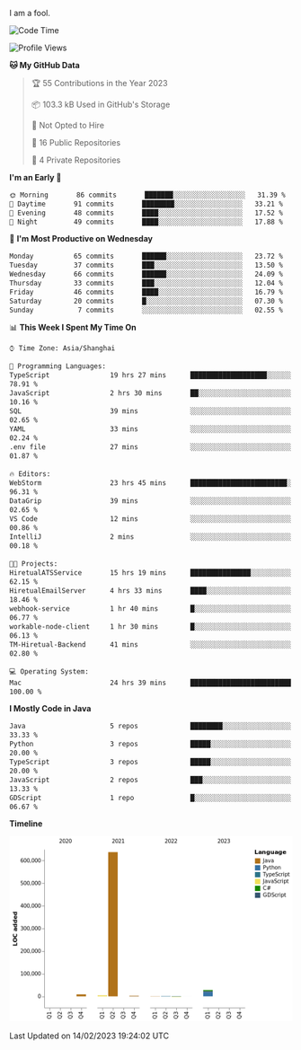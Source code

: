 I am a fool.

<!--START_SECTION:waka-->
![Code Time](http://img.shields.io/badge/Code%20Time-69%20hrs%2033%20mins-blue)

![Profile Views](http://img.shields.io/badge/Profile%20Views-25-blue)

**🐱 My GitHub Data** 

> 🏆 55 Contributions in the Year 2023
 > 
> 📦 103.3 kB Used in GitHub's Storage 
 > 
> 🚫 Not Opted to Hire
 > 
> 📜 16 Public Repositories 
 > 
> 🔑 4 Private Repositories  
 > 
**I'm an Early 🐤** 

```text
🌞 Morning       86 commits       ███████░░░░░░░░░░░░░░░░░░   31.39 % 
🌆 Daytime       91 commits       ████████░░░░░░░░░░░░░░░░░   33.21 % 
🌃 Evening       48 commits       ████░░░░░░░░░░░░░░░░░░░░░   17.52 % 
🌙 Night         49 commits       ████░░░░░░░░░░░░░░░░░░░░░   17.88 % 

```
📅 **I'm Most Productive on Wednesday** 

```text
Monday          65 commits       ██████░░░░░░░░░░░░░░░░░░░   23.72 % 
Tuesday         37 commits       ███░░░░░░░░░░░░░░░░░░░░░░   13.50 % 
Wednesday       66 commits       ██████░░░░░░░░░░░░░░░░░░░   24.09 % 
Thursday        33 commits       ███░░░░░░░░░░░░░░░░░░░░░░   12.04 % 
Friday          46 commits       ████░░░░░░░░░░░░░░░░░░░░░   16.79 % 
Saturday        20 commits       █░░░░░░░░░░░░░░░░░░░░░░░░   07.30 % 
Sunday           7 commits       ░░░░░░░░░░░░░░░░░░░░░░░░░   02.55 % 

```


📊 **This Week I Spent My Time On** 

```text
⌚︎ Time Zone: Asia/Shanghai

💬 Programming Languages: 
TypeScript               19 hrs 27 mins      ███████████████████░░░░░░   78.91 % 
JavaScript               2 hrs 30 mins       ██░░░░░░░░░░░░░░░░░░░░░░░   10.16 % 
SQL                      39 mins             ░░░░░░░░░░░░░░░░░░░░░░░░░   02.65 % 
YAML                     33 mins             ░░░░░░░░░░░░░░░░░░░░░░░░░   02.24 % 
.env file                27 mins             ░░░░░░░░░░░░░░░░░░░░░░░░░   01.87 % 

🔥 Editors: 
WebStorm                 23 hrs 45 mins      ████████████████████████░   96.31 % 
DataGrip                 39 mins             ░░░░░░░░░░░░░░░░░░░░░░░░░   02.65 % 
VS Code                  12 mins             ░░░░░░░░░░░░░░░░░░░░░░░░░   00.86 % 
IntelliJ                 2 mins              ░░░░░░░░░░░░░░░░░░░░░░░░░   00.18 % 

🐱‍💻 Projects: 
HiretualATSService       15 hrs 19 mins      ███████████████░░░░░░░░░░   62.15 % 
HiretualEmailServer      4 hrs 33 mins       ████░░░░░░░░░░░░░░░░░░░░░   18.46 % 
webhook-service          1 hr 40 mins        █░░░░░░░░░░░░░░░░░░░░░░░░   06.77 % 
workable-node-client     1 hr 30 mins        █░░░░░░░░░░░░░░░░░░░░░░░░   06.13 % 
TM-Hiretual-Backend      41 mins             ░░░░░░░░░░░░░░░░░░░░░░░░░   02.80 % 

💻 Operating System: 
Mac                      24 hrs 39 mins      █████████████████████████   100.00 % 

```

**I Mostly Code in Java** 

```text
Java                     5 repos             ████████░░░░░░░░░░░░░░░░░   33.33 % 
Python                   3 repos             █████░░░░░░░░░░░░░░░░░░░░   20.00 % 
TypeScript               3 repos             █████░░░░░░░░░░░░░░░░░░░░   20.00 % 
JavaScript               2 repos             ███░░░░░░░░░░░░░░░░░░░░░░   13.33 % 
GDScript                 1 repo              █░░░░░░░░░░░░░░░░░░░░░░░░   06.67 % 

```


**Timeline**

![Chart not found](https://raw.githubusercontent.com/VeejaLiu/VeejaLiu/master/charts/bar_graph.png) 


 Last Updated on 14/02/2023 19:24:02 UTC
<!--END_SECTION:waka-->
